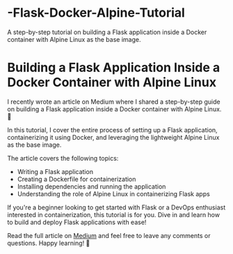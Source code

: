 # -Flask-Docker-Alpine-Tutorial
A step-by-step tutorial on building a Flask application inside a Docker container with Alpine Linux as the base image.

# Building a Flask Application Inside a Docker Container with Alpine Linux

I recently wrote an article on Medium where I shared a step-by-step guide on building a Flask application inside a Docker container with Alpine Linux. 🚀

In this tutorial, I cover the entire process of setting up a Flask application, containerizing it using Docker, and leveraging the lightweight Alpine Linux as the base image. 

The article covers the following topics:
- Writing a Flask application
- Creating a Dockerfile for containerization
- Installing dependencies and running the application
- Understanding the role of Alpine Linux in containerizing Flask apps

If you're a beginner looking to get started with Flask or a DevOps enthusiast interested in containerization, this tutorial is for you. Dive in and learn how to build and deploy Flask applications with ease!

Read the full article on [Medium](https://medium.com/@nidhinbabukuttan/building-a-flask-application-inside-a-docker-container-with-alpine-linux-cb8faf15547f) and feel free to leave any comments or questions. Happy learning! 🎉
